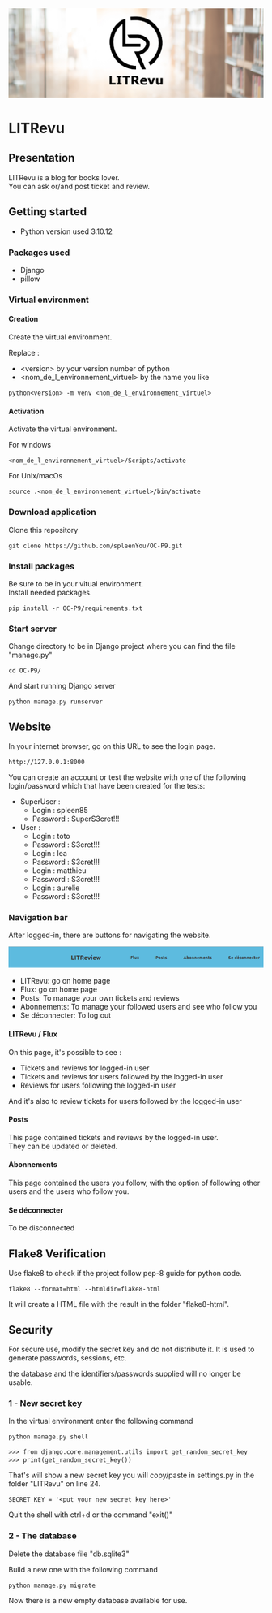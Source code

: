 <img src="images/168805567091_LITrevu banner.png" >

# LITRevu

## Presentation

LITRevu is a blog for books lover.  
You can ask or/and post ticket and review.

## Getting started

- Python version used 3.10.12

### Packages used

- Django
- pillow

### Virtual environment

#### Creation

Create the virtual environment.

Replace :
- \<version> by your version number of python
- <nom_de_l_environnement_virtuel> by the name you like

```
python<version> -m venv <nom_de_l_environnement_virtuel>
```

#### Activation

Activate the virtual environment.

For windows
```
<nom_de_l_environnement_virtuel>/Scripts/activate
```

For Unix/macOs

```
source .<nom_de_l_environnement_virtuel>/bin/activate
```

### Download application


Clone this repository
```
git clone https://github.com/spleenYou/OC-P9.git
```

### Install packages

Be sure to be in your vitual environment.  
Install needed packages.
```
pip install -r OC-P9/requirements.txt
```

### Start server

Change directory to be in Django project where you can find the file "manage.py"
```
cd OC-P9/
```

And start running Django server
```
python manage.py runserver
```


## Website


In your internet browser, go on this URL to see the login page.
```
http://127.0.0.1:8000
```

You can create an account or test the website with one of the following login/password which that have been created for the tests:
- SuperUser :
    - Login : spleen85
    - Password : SuperS3cret!!!
- User :
    - Login : toto
    - Password : S3cret!!!
    - Login : lea
    - Password : S3cret!!!
    - Login : matthieu
    - Password : S3cret!!!
    - Login : aurelie
    - Password : S3cret!!!

### Navigation bar

After logged-in, there are buttons for navigating the website.

<img src="images/nav.png"><br>

- LITRevu: go on home page
- Flux: go on home page
- Posts: To manage your own tickets and reviews
- Abonnements: To manage your followed users and see who follow you
- Se déconnecter: To log out

#### LITRevu / Flux

On this page, it's possible to see :
- Tickets and reviews for logged-in user
- Tickets and reviews for users followed by the logged-in user
- Reviews for users following the logged-in user

And it's also to review tickets for users followed by the logged-in user

#### Posts

This page contained tickets and reviews by the logged-in user.  
They can be updated or deleted.

#### Abonnements

This page contained the users you follow, with the option of following other users and the users who follow you.

#### Se déconnecter

To be disconnected

## Flake8 Verification

Use flake8 to check if the project follow pep-8 guide for python code.

```
flake8 --format=html --htmldir=flake8-html
```

It will create a HTML file with the result in the folder "flake8-html".

## Security

For secure use, modify the secret key and do not distribute it. It is used to generate passwords, sessions, etc.

the database and the identifiers/passwords supplied will no longer be usable.

### 1 - New secret key

In the virtual environment enter the following command

```
python manage.py shell
```
```
>>> from django.core.management.utils import get_random_secret_key
>>> print(get_random_secret_key())
```

That's will show a new secret key you will copy/paste in settings.py in the folder "LITRevu" on line 24.
```
SECRET_KEY = '<put your new secret key here>'
```

Quit the shell with ctrl+d or the command "exit()"

### 2 - The database

Delete the database file "db.sqlite3"

Build a new one with the following command

```
python manage.py migrate

```

Now there is a new empty database available for use.